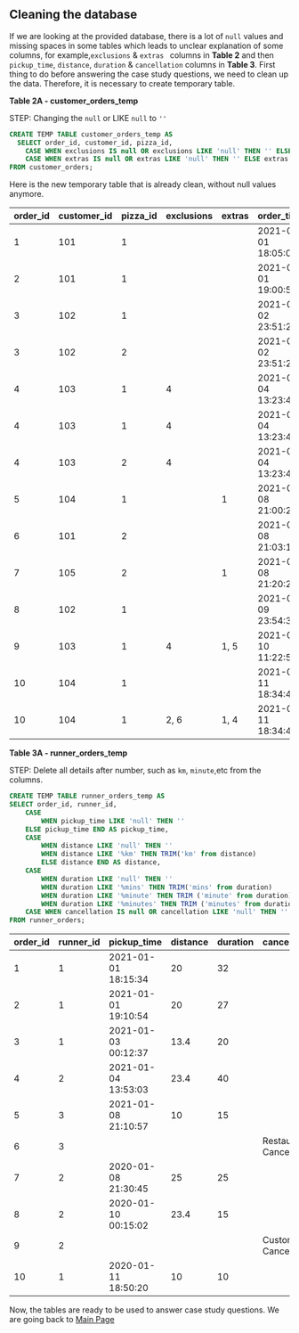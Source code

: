 ## Cleaning the database

If we are looking at the provided database, there is a lot of ```null``` values and missing spaces in some tables which leads to unclear explanation of some columns, for example,```exclusions``` & ```extras ``` columns in **Table 2** and then ```pickup_time```, ```distance```, ```duration``` & ```cancellation``` columns in **Table 3**.
First thing to do before answering the case study questions, we need to clean up the data. Therefore, it is necessary to create temporary table.

**Table 2A - customer_orders_temp**

STEP: Changing the ```null``` or LIKE ```null``` to ```''``` 

```sql
CREATE TEMP TABLE customer_orders_temp AS
  SELECT order_id, customer_id, pizza_id,
	CASE WHEN exclusions IS null OR exclusions LIKE 'null' THEN '' ELSE exclusions END AS exclusions,
  	CASE WHEN extras IS null OR extras LIKE 'null' THEN '' ELSE extras END AS extras,order_time
FROM customer_orders;
```
Here is the new temporary table that is already clean, without null values anymore.

|order_id|	customer_id|	pizza_id	|exclusions	|extras|	order_time|
|----|---|----|---|---|---|
|1	|101|	1	 |	| |	2021-01-01 18:05:02|
|2	|101|	1	| |	 	|2021-01-01 19:00:52|
|3|	102	|1	| |	 	|2021-01-02 23:51:23|
|3	|102	|2	| 	|	|2021-01-02 23:51:23|
|4|	103|	1|	4	| 	|2021-01-04 13:23:46|
|4	|103|	1|	4	| |	2021-01-04 13:23:46|
|4|	103|	2	|4|	 |	2021-01-04 13:23:46|
|5|	104|	1|	|1	|2021-01-08 21:00:29|
|6|	101|	2|	|	|2021-01-08 21:03:13|
|7	|105|	2	|	|1	|2021-01-08 21:20:29|
|8|	102|	1|	|	|	2021-01-09 23:54:33|
|9|	103|	1	|4|	1, 5|	2021-01-10 11:22:59|
|10	|104|	1|		|	|2021-01-11 18:34:49|
|10|	104|	1	|2, 6|	1, 4	|2021-01-11 18:34:49|

**Table 3A - runner_orders_temp**

STEP: Delete all details after number, such as ```km```, ```minute```,etc from the columns. 

```sql
CREATE TEMP TABLE runner_orders_temp AS
SELECT order_id, runner_id, 
	CASE 
    	WHEN pickup_time LIKE 'null' THEN '' 
   	ELSE pickup_time END AS pickup_time,
    CASE 
    	WHEN distance LIKE 'null' THEN ''
        WHEN distance LIKE '%km' THEN TRIM('km' from distance)
        ELSE distance END AS distance,
    CASE 
    	WHEN duration LIKE 'null' THEN ''
        WHEN duration LIKE '%mins' THEN TRIM('mins' from duration)
        WHEN duration LIKE '%minute' THEN TRIM ('minute' from duration)
        WHEN duration LIKE '%minutes' THEN TRIM ('minutes' from duration) ELSE duration END AS duration,
    CASE WHEN cancellation IS null OR cancellation LIKE 'null' THEN '' ELSE cancellation END AS cancellation
FROM runner_orders;

```
|order_id|	runner_id	|pickup_time|	distance	|duration|	cancellation|
|---|---|---|---|---|---|
|1|	1	|2021-01-01 18:15:34|	20|	32	 | |
|2|	1	|2021-01-01 19:10:54|	20	|27|	 |
|3|	1	|2021-01-03 00:12:37|	13.4|20||
|4|	2	|2021-01-04 13:53:03	|23.4|	40	||
|5|	3	|2021-01-08 21:10:57	|10|	15|	|
|6|	3	|	||	|	Restaurant Cancellation|
|7|	2	|2020-01-08 21:30:45	|25	|25	||
|8	|2	|2020-01-10 00:15:02|	23.4 	|15 |	|
|9|	2	||		||	Customer Cancellation|
|10|	1|	2020-01-11 18:50:20	|10	|10	||

Now, the tables are ready to be used to answer case study questions. We are going back to [Main Page](https://github.com/eunikehp/SQL-Case-Studies/blob/main/Case%20Study%20%232:%20Pizza%20Runner/Main%20page.md) 
